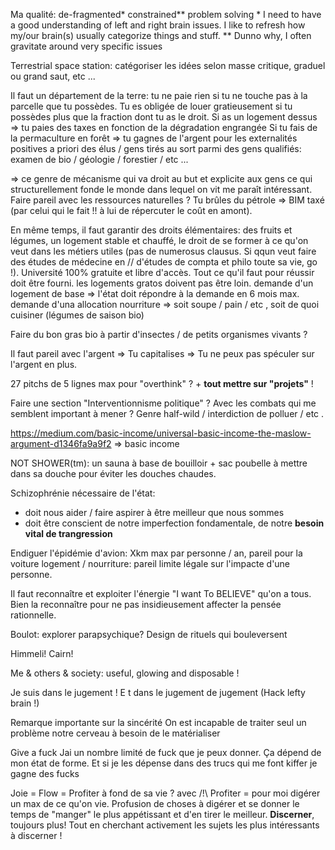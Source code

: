 Ma qualité: de-fragmented\* constrained\*\* problem solving
\* I need to have a good understanding of left and right brain issues. I like to refresh how my/our brain(s) usually categorize things and stuff.
\*\* Dunno why, I often gravitate around very specific issues

Terrestrial space station:
catégoriser les idées selon masse critique, graduel ou grand saut, etc ...

Il faut un département de la terre:
tu ne paie rien si tu ne touche pas à la parcelle que tu possèdes. Tu es obligée de louer gratieusement si tu possèdes plus que la fraction dont tu as le droit.
Si as un logement dessus => tu paies des taxes en fonction de la dégradation engrangée
Si tu fais de la permaculture en forêt => tu gagnes de l'argent pour les externalités positives
a priori des élus / gens tirés au sort parmi des gens qualifiés: examen de bio / géologie / forestier / etc ...

=> ce genre de mécanisme qui va droit au but et explicite aux gens ce qui structurellement fonde le monde dans lequel on vit me paraît intéressant.
Faire pareil avec les ressources naturelles ? Tu brûles du pétrole => BIM taxé (par celui qui le fait !! à lui de répercuter le coût en amont).

En même temps, il faut garantir des droits élémentaires: des fruits et légumes, un logement stable et chauffé, le droit de se former à ce qu'on veut dans les métiers utiles (pas de numerosus clausus. Si qqun veut faire des études de médecine en // d'études de compta et philo toute sa vie, go !). Université 100% gratuite et libre d'accès. Tout ce qu'il faut pour réussir doit être fourni. les logements gratos doivent pas être loin.
demande d'un logement de base => l'état doit répondre à la demande en 6 mois max.
demande d'una allocation nourriture => soit soupe / pain / etc , soit de quoi cuisiner (légumes de saison bio)

Faire du bon gras bio à partir d'insectes / de petits organismes vivants ?

Il faut pareil avec l'argent => Tu capitalises => Tu ne peux pas spéculer sur l'argent en plus.

27 pitchs de 5 lignes max pour "overthink" ?
\+ **tout mettre sur "projets"** !

Faire une section "Interventionnisme politique" ? Avec les combats qui me semblent important à mener ? Genre half-wild / interdiction de polluer / etc .

https://medium.com/basic-income/universal-basic-income-the-maslow-argument-d1346fa9a9f2 => basic income

NOT SHOWER(tm): un sauna à base de bouilloir + sac poubelle à mettre dans sa douche pour éviter les douches chaudes.

Schizophrénie nécessaire de l'état:
- doit nous aider / faire aspirer à être meilleur que nous sommes
- doit être conscient de notre imperfection fondamentale, de notre **besoin vital de trangression**

Endiguer l'épidémie d'avion: Xkm max par personne / an, pareil pour la voiture
logement / nourriture: pareil limite légale sur l'impacte d'une personne.

Il faut reconnaître et exploiter l'énergie "I want To BELIEVE" qu'on a tous. Bien la reconnaître pour ne pas insidieusement affecter la pensée rationnelle.

Boulot: explorer parapsychique? 
Design de rituels qui bouleversent 

Himmeli! Cairn! 

Me & others & society: useful, glowing and disposable !

Je suis dans le jugement ! E t dans le jugement de jugement (Hack lefty brain !)

Remarque importante sur la sincérité
On est incapable de traiter seul un problème notre cerveau à besoin de le matérialiser

Give a fuck
Jai un nombre limité de fuck que je peux donner. Ça dépend de mon état de forme. Et si je les dépense dans des trucs qui me font kiffer je gagne des fucks

Joie = Flow = Profiter à fond de sa vie ?
avec /!\ Profiter = pour moi digérer un max de ce qu'on vie. Profusion de choses à digérer et se donner le temps de "manger" le plus appétissant et d'en tirer le meilleur. **Discerner**, toujours plus! Tout en cherchant activement les sujets les plus intéressants à discerner !



